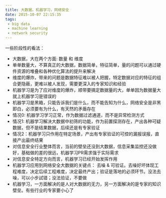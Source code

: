 ```yaml
---
title: 大数据，机器学习，网络安全
date: 2015-10-07 22:15:35
tags:
 - big data
 - machine learning
 - network security
---
```


一些阶段性的看法：

* 大数据，大在两个方面: 数量 和 维度
* 单单数量大，不算真正的大数据，数据简单，特征简单，量的问题可以通过硬件资源的堆叠和各种优化算法的提升来解决
* 维度的爆炸，带来的问题是数据特征难以被人把握，特定数据对应的特征的组合更隐蔽，更难以被人发现，需要更深入的专家知识和经验
* 机器学习是为了应对维度的爆炸，顺带要搞定数据量的大，单单因为数据量大就上机器学习是错误的
* 机器学习是黑箱，只能告诉我们是什么，而不能告知为什么，网络安全是非黑即白，必须要有为什么，有天然的矛盾存在
* 情况0: 机器学习学习正常，作为数据过滤通道，而不是异常检测方式
* 情况1: 机器学习解决大数据中初筛的功能，作为前置探测存在，产出各种可疑数据，但不是结果数据，后续还是有专家验证
* 情况2：机器学习只作用在特定场景，产出有专家验证的可控的漏报误报，直接产出最终结果
* 对信息安全行业整体而言，当前的壁垒还没到大数据，信息采集监控还没做好，基础做的差的很远，机器学习PR需求强于实际需求
* 对信息安全特定方向而言，机器学习已经开始发挥作用
* 机器学习应用到网络安全大数据的关键点： 去噪 & 可验证。去噪好坏体现工程难度，决定后续工程难度，决定最终产出；验证是落地的必须环节。没法去噪，可以小步試错；没法验证，不要做
* 机器学习，一方面解决的是人对大数据的无力，另一方面解决的是专家的知识壁垒。有些行业的专家要小心了


